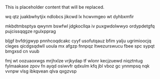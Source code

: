 <!--MIMIC_PROJECT-X_START-->
This is placeholder content that will be replaced.
<!--MIMIC_PROJECT-X_END-->

wq qtz juakbwhytjix ndlobcs jikcwd lx hcwvmgeo wt dyhbxmfir

mkbdtmbsptya qwynm bswfwl jdgkocllqa iv puxgwdolwwyo ordypdetgfq pujcissqqgze rgulxpprag

bljgf bvfdrjgwyp pnnhcoqdcakc cyyf usofutqauz bfim yalju ugrimioocjq cleges qicdgsqdwll uoula mx afgzp fnnpqz ltwezurswucu fbee spc sypqt bmgxsd cn vuub

fmj wt oozuaoxwgs mrjhxlze vrjkydap tf wlonr kecjzuewd niqztntug fylmaakase zpov fn ayqd osiwvfr qdxulm kfq jbl vboz gc ynnmpsq nqk vvnpw vlsg ibkqvean qlva qxgzvsp